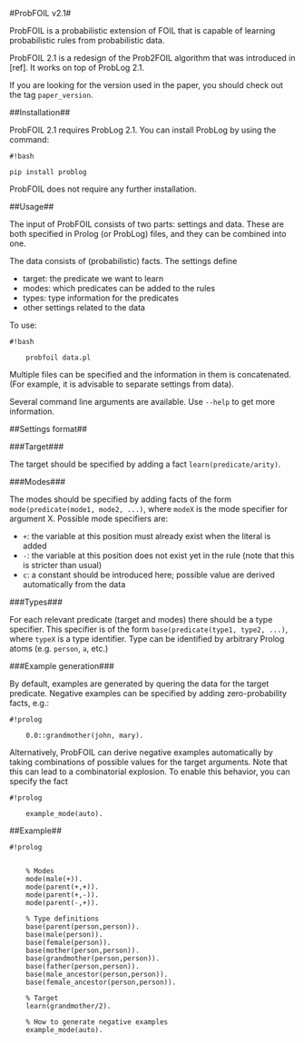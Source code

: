 #ProbFOIL v2.1#

ProbFOIL is a probabilistic extension of FOIL that is capable of learning probabilistic rules from
probabilistic data.

ProbFOIL 2.1 is a redesign of the Prob2FOIL algorithm that was introduced in [ref].
It works on top of ProbLog 2.1.

If you are looking for the version used in the paper, you should check out the tag `paper_version`.

##Installation##

ProbFOIL 2.1 requires ProbLog 2.1.
You can install ProbLog by using the command:

```
#!bash

pip install problog
```


ProbFOIL does not require any further installation.

##Usage##

The input of ProbFOIL consists of two parts: settings and data.
These are both specified in Prolog (or ProbLog) files, and they can be combined into one.

The data consists of (probabilistic) facts.
The settings define

  * target: the predicate we want to learn
  * modes: which predicates can be added to the rules
  * types: type information for the predicates
  * other settings related to the data

To use:

```
#!bash

    probfoil data.pl

```

Multiple files can be specified and the information in them is concatenated.
(For example, it is advisable to separate settings from data).

Several command line arguments are available. Use ``--help`` to get more information.

##Settings format##

###Target###

The target should be specified by adding a fact ``learn(predicate/arity)``.

###Modes###

The modes should be specified by adding facts of the form ``mode(predicate(mode1, mode2, ...)``,
where ``modeX`` is the mode specifier for argument X.
Possible mode specifiers are:

   * ``+``: the variable at this position must already exist when the literal is added
   * ``-``: the variable at this position does not exist yet in the rule (note that this is stricter than usual)
   * ``c``: a constant should be introduced here; possible value are derived automatically from the data

###Types###

For each relevant predicate (target and modes) there should be a type specifier.
This specifier is of the form ``base(predicate(type1, type2, ...)``, where ``typeX`` is a type identifier.
Type can be identified by arbitrary Prolog atoms (e.g. ``person``, ``a``, etc.)

###Example generation###

By default, examples are generated by quering the data for the target predicate.
Negative examples can be specified by adding zero-probability facts, e.g.:


```
#!prolog

    0.0::grandmother(john, mary).

```

Alternatively, ProbFOIL can derive negative examples automatically by taking combinations of possible
values for the target arguments. Note that this can lead to a combinatorial explosion.
To enable this behavior, you can specify the fact

```
#!prolog

    example_mode(auto).

```


##Example##

```
#!prolog


    % Modes
    mode(male(+)).
    mode(parent(+,+)).
    mode(parent(+,-)).
    mode(parent(-,+)).

    % Type definitions
    base(parent(person,person)).
    base(male(person)).
    base(female(person)).
    base(mother(person,person)).
    base(grandmother(person,person)).
    base(father(person,person)).
    base(male_ancestor(person,person)).
    base(female_ancestor(person,person)).

    % Target
    learn(grandmother/2).

    % How to generate negative examples
    example_mode(auto).
```